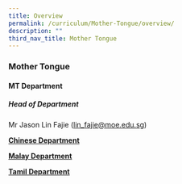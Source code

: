 ```yaml
---
title: Overview
permalink: /curriculum/Mother-Tongue/overview/
description: ""
third_nav_title: Mother Tongue
---
```

### Mother Tongue

#### MT Department

##### Head of Department

Mr Jason Lin Fajie ([lin\_fajie@moe.edu.sg](mailto:lin_fajie@moe.edu.sg))

**[Chinese Department](https://staging.d1rxw6jlar8egk.amplifyapp.com/curriculum/Mother-Tongue/chinese-language/)**



**[Malay Department](https://staging.d1rxw6jlar8egk.amplifyapp.com/curriculum/Mother-Tongue/malay-language/)**

  

**[Tamil Department](https://staging.d1rxw6jlar8egk.amplifyapp.com/curriculum/Mother-Tongue/tamil-language/)**

